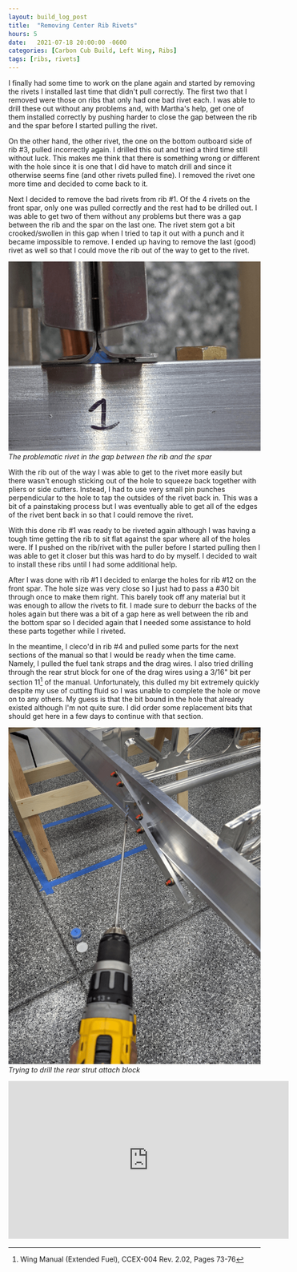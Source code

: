 ```yaml
---
layout: build_log_post
title:  "Removing Center Rib Rivets"
hours: 5
date:   2021-07-18 20:00:00 -0600
categories: [Carbon Cub Build, Left Wing, Ribs]
tags: [ribs, rivets]
---
```


I finally had some time to work on the plane again and started by removing the rivets I installed last time that didn't pull correctly. The first two that I removed were those on ribs that only had one bad rivet each. I was able to drill these out without any problems and, with Martha's help, get one of them installed correctly by pushing harder to close the gap between the rib and the spar before I started pulling the rivet.

On the other hand, the other rivet, the one on the bottom outboard side of rib #3, pulled incorrectly again. I drilled this out and tried a third time still without luck. This makes me think that there is something wrong or different with the hole since it is one that I did have to match drill and since it otherwise seems fine (and other rivets pulled fine). I removed the rivet one more time and decided to come back to it.

Next I decided to remove the bad rivets from rib #1. Of the 4 rivets on the front spar, only one was pulled correctly and the rest had to be drilled out. I was able to get two of them without any problems but there was a gap between the rib and the spar on the last one. The rivet stem got a bit crooked/swollen in this gap when I tried to tap it out with a punch and it became impossible to remove. I ended up having to remove the last (good) rivet as well so that I could move the rib out of the way to get to the rivet. 

![Desktop View](/assets/img/posts/2021-07-18-removing-center-rib-rivets/problem_rivet.png)
_The problematic rivet in the gap between the rib and the spar_

With the rib out of the way I was able to get to the rivet more easily but there wasn't enough sticking out of the hole to squeeze back together with pliers or side cutters. Instead, I had to use very small pin punches perpendicular to the hole to tap the outsides of the rivet back in. This was a bit of a painstaking process but I was eventually able to get all of the edges of the rivet bent back in so that I could remove the rivet.

With this done rib #1 was ready to be riveted again although I was having a tough time getting the rib to sit flat against the spar where all of the holes were. If I pushed on the rib/rivet with the puller before I started pulling then I was able to get it closer but this was hard to do by myself. I decided to wait to install these ribs until I had some additional help.

After I was done with rib #1 I decided to enlarge the holes for rib #12 on the front spar. The hole size was very close so I just had to pass a #30 bit through once to make them right. This barely took off any material but it was enough to allow the rivets to fit. I made sure to deburr the backs of the holes again but there was a bit of a gap here as well between the rib and the bottom spar so I decided again that I needed some assistance to hold these parts together while I riveted.

In the meantime, I cleco'd in rib #4 and pulled some parts for the next sections of the manual so that I would be ready when the time came. Namely, I pulled the fuel tank straps and the drag wires. I also tried drilling through the rear strut block for one of the drag wires using a 3/16" bit per section 11[^section-11-ref] of the manual. Unfortunately, this dulled my bit extremely quickly despite my use of cutting fluid so I was unable to complete the hole or move on to any others. My guess is that the bit bound in the hole that already existed although I'm not quite sure. I did order some replacement bits that should get here in a few days to continue with that section.

![Desktop View](/assets/img/posts/2021-07-18-removing-center-rib-rivets/drilling_rear_block.png)
_Trying to drill the rear strut attach block_

<iframe width="560" height="315" src="https://www.youtube.com/embed/-zr7dOD_ctc" title="YouTube video player" frameborder="0" allow="accelerometer; autoplay; clipboard-write; encrypted-media; gyroscope; picture-in-picture" allowfullscreen></iframe>

[^section-11-ref]: Wing Manual (Extended Fuel), CCEX-004 Rev. 2.02, Pages 73-76